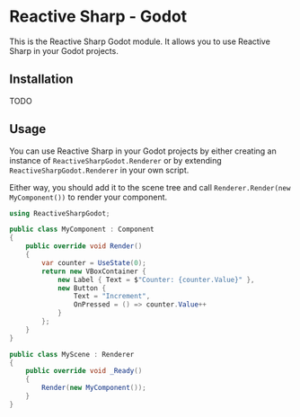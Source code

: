 # Reactive Sharp - Godot

This is the Reactive Sharp Godot module. It allows you to use Reactive Sharp in your Godot projects.

## Installation

TODO

## Usage

You can use Reactive Sharp in your Godot projects by either creating an instance of `ReactiveSharpGodot.Renderer` or by extending `ReactiveSharpGodot.Renderer` in your own script.

Either way, you should add it to the scene tree and call `Renderer.Render(new MyComponent())` to render your component.

```csharp
using ReactiveSharpGodot;

public class MyComponent : Component
{
	public override void Render()
	{
		var counter = UseState(0);
		return new VBoxContainer {
			new Label { Text = $"Counter: {counter.Value}" },
			new Button {
				Text = "Increment",
				OnPressed = () => counter.Value++
			}
		};
	}
}

public class MyScene : Renderer
{
	public override void _Ready()
	{
		Render(new MyComponent());
	}
}
```
